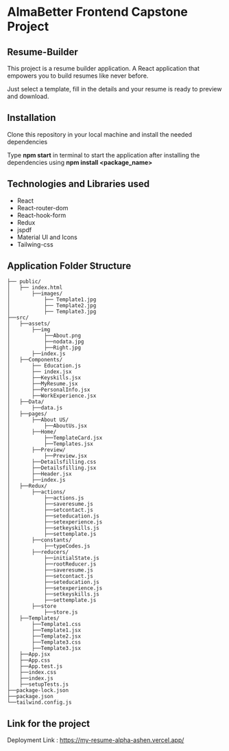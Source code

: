 
# AlmaBetter Frontend Capstone Project

## Resume-Builder

This project is a resume builder application.
A React application that empowers you to build resumes like never before.

Just select a template, fill in the details and your resume is ready to preview and download.

## Installation

Clone this repository in your local machine and install the needed dependencies

Type **npm start** in terminal to start the application after installing the dependencies using **npm install <package_name>**

## Technologies and Libraries used

- React
- React-router-dom
- React-hook-form
- Redux
- jspdf
- Material UI and Icons
- Tailwing-css

## Application Folder Structure

```
├── public/
│	├── index.html
│    	├──images/
│		    ├── Template1.jpg
│		    ├── Template2.jpg
│		    ├── Template3.jpg	
├──src/
│	├──assets/
│	    ├──img
│	        ├──About.png
│	        ├──nodata.jpg
│	        ├──Right.jpg
│	    ├──index.js
│	├──Components/
│   	├── Education.js
│   	├── index.jsx
│		├──Keyskills.jsx
│		├──MyResume.jsx
│		├──PersonalInfo.jsx
│		├──WorkExperience.jsx
│	├──Data/
│		├──data.js
│	├──pages/
│		├──About US/
│			├──AboutUs.jsx
│		├──Home/
│			├──TemplateCard.jsx
│			├──Templates.jsx
│		├──Preview/
│			├──Preview.jsx
│		├──Detailsfilling.css
│		├──Detailsfilling.jsx
│		├──Header.jsx
│		├──index.js
│	├──Redux/
│		├──actions/
│			├──actions.js
│			├──saveresume.js
│			├──setcontact.js
│			├──seteducation.js
│			├──setexperience.js
│			├──setkeyskills.js
│			├──settemplate.js
│		├──constants/
│			├──typeCodes.js
│		├──reducers/
│			├──initialState.js
│			├──rootReducer.js
│			├──saveresume.js
│			├──setcontact.js
│			├──seteducation.js
│			├──setexperience.js
│			├──setkeyskills.js
│			├──settemplate.js
│		├──store
│			├──store.js
│	├──Templates/
│		├──Template1.css
│		├──Template1.jsx
│		├──Template2.jsx
│		├──Template3.css
│		├──Template3.jsx  
│	├──App.jsx 
│	├──App.css
│	├──App.test.js
│	├──index.css
│	├──index.js
│	├──setupTests.js
├──package-lock.json
├──package.json
└──tailwind.config.js
```



## Link for the project

Deployment Link : https://my-resume-alpha-ashen.vercel.app/